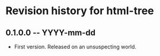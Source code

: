 # Revision history for html-tree

## 0.1.0.0  -- YYYY-mm-dd

* First version. Released on an unsuspecting world.

